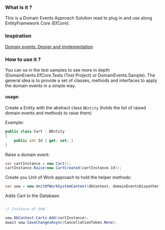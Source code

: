 ### What is it ?

This is a Domain Events Approach Solution read to plug in and use along EntityFramework Core (EfCore).

### Inspiration


[Domain events: Design and implementation](https://learn.microsoft.com/en-us/dotnet/architecture/microservices/microservice-ddd-cqrs-patterns/domain-events-design-implementation)

### How to use it ?

You can se in the test samples to see more in depth (DomainEvents.EfCore.Tests (Test Project) or DomainEvents.Sample). The general idea is to provide a set of classes, methods and interfaces to apply the domain events in a simple way.

#### usage:

Create a Entity with the abstract class `BEntity` (holds the list of raised domain events and methods to raise them)

Example:

```c#
public class Cart : BEntity
{
    public int Id { get; set; }
}
```

Raise a domain event:
```c#
var cartInstance = new Cart();
cartInstance.Raise(new CartCreated(cartInstance.Id));
```


Create you Unit of Work approach to hold the helper methods:

```c#
var uow = new UnitOfWorkSystemContext(dbContext, domainEventsDispather);
```


Adds Cart to the Database:

```c#

// Instance of UoW

uow.DbContext.Carts.Add(cartInstance);
await uow.SaveChangesAsync(CancellationToken.None);
```